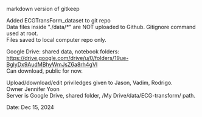 markdown version of gitkeep

Added ECGTransForm_dataset to git repo  
Data files inside "./data/*" are NOT uploaded to Github. Gitignore command used at root.  
Files saved to local computer repo only.  

Google Drive: shared data, notebook folders:  
https://drive.google.com/drive/u/0/folders/19ue-BglyDx9AudMBhyWmJsZ6a8rh4gVI  
Can download, public for now.  

Upload/download/edit priviledges given to Jason, Vadim, Rodrigo.  
Owner Jennifer Yoon  
Server is Google Drive, shared folder, /My Drive/data/ECG-transform/ path.  

Date: Dec 15, 2024

